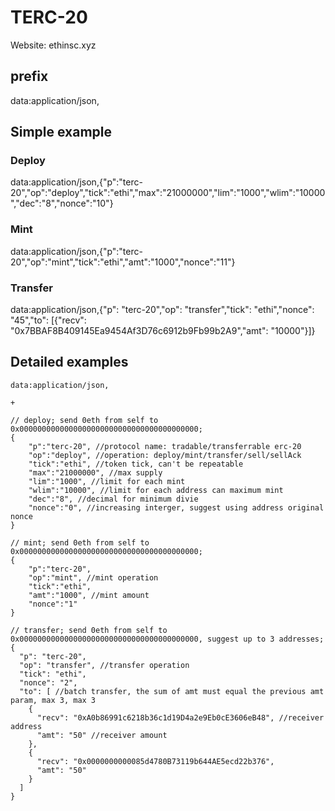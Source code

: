 # TERC-20

Website: ethinsc.xyz

## prefix
data:application/json,

## Simple example

### Deploy
data:application/json,{"p":"terc-20","op":"deploy","tick":"ethi","max":"21000000","lim":"1000","wlim":"10000","dec":"8","nonce":"10"}

### Mint
data:application/json,{"p":"terc-20","op":"mint","tick":"ethi","amt":"1000","nonce":"11"}

### Transfer
data:application/json,{"p": "terc-20","op": "transfer","tick": "ethi","nonce": "45","to": [{"recv": "0x7BBAF8B409145Ea9454Af3D76c6912b9Fb99b2A9","amt": "10000"}]}


## Detailed examples

```
data:application/json,

+

// deploy; send 0eth from self to 0x0000000000000000000000000000000000000000;
{
    "p":"terc-20", //protocol name: tradable/transferrable erc-20
    "op":"deploy", //operation: deploy/mint/transfer/sell/sellAck
    "tick":"ethi", //token tick, can't be repeatable
    "max":"21000000", //max supply
    "lim":"1000", //limit for each mint
    "wlim":"10000", //limit for each address can maximum mint
    "dec":"8", //decimal for minimum divie
    "nonce":"0", //increasing interger, suggest using address original nonce
}

// mint; send 0eth from self to 0x0000000000000000000000000000000000000000;
{
    "p":"terc-20",
    "op":"mint", //mint operation
    "tick":"ethi",
    "amt":"1000", //mint amount
    "nonce":"1"
}

// transfer; send 0eth from self to 0x0000000000000000000000000000000000000000, suggest up to 3 addresses;
{
  "p": "terc-20",
  "op": "transfer", //transfer operation
  "tick": "ethi",
  "nonce": "2",
  "to": [ //batch transfer, the sum of amt must equal the previous amt param, max 3, max 3
    {
      "recv": "0xA0b86991c6218b36c1d19D4a2e9Eb0cE3606eB48", //receiver address
      "amt": "50" //receiver amount
    },
    {
      "recv": "0x0000000000085d4780B73119b644AE5ecd22b376",
      "amt": "50"
    }
  ]
}
```
